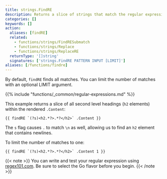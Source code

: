 ```yaml
---
title: strings.FindRE
description: Returns a slice of strings that match the regular expression.
categories: []
keywords: []
action:
  aliases: [findRE]
  related:
    - functions/strings/FindRESubmatch
    - functions/strings/Replace
    - functions/strings/ReplaceRE
  returnType: '[]string'
  signatures: ['strings.FindRE PATTERN INPUT [LIMIT]']
aliases: [/functions/findre]
---
```

By default, `findRE` finds all matches. You can limit the number of matches with an optional LIMIT argument.

{{% include "functions/_common/regular-expressions.md" %}}

This example returns a slice of all second level headings (`h2` elements) within the rendered `.Content`:

```go-html-template
{{ findRE `(?s)<h2.*?>.*?</h2>` .Content }}
```

The `s` flag causes `.` to match `\n` as well, allowing us to find an `h2` element that contains newlines.

To limit the number of matches to one:

```go-html-template
{{ findRE `(?s)<h2.*?>.*?</h2>` .Content 1 }}
```

{{< note >}}
You can write and test your regular expression using [regex101.com](https://regex101.com/). Be sure to select the Go flavor before you begin.
{{< /note >}}
